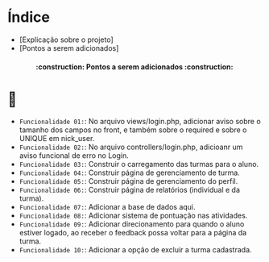 # Índice

* [Explicação sobre o projeto]
* [Pontos a serem adicionados]


<h4 align='center'>
    :construction: Pontos a serem adicionados :construction:
</h4>

# :hammer: 

- `Funcionalidade 01:`: No arquivo views/login.php, adicionar aviso sobre o tamanho dos campos no front, e também sobre o required e sobre o UNIQUE em nick_user.
- `Funcionalidade 02:`: No arquivo controllers/login.php, adicioanr um aviso funcional de erro no Login.
- `Funcionalidade 03:`: Construir o carregamento das turmas para o aluno.
- `Funcionalidade 04:`: Construir página de gerenciamento de turma.
- `Funcionalidade 05:`: Construir página de gerenciamento do perfil.
- `Funcionalidade 06:`: Construir página de relatórios (individual e da turma).
- `Funcionalidade 07:`: Adicionar a base de dados aqui.
- `Funcionalidade 08:`: Adicionar sistema de pontuação nas atividades.
- `Funcionalidade 09:`: Adicionar direcionamento para quando o aluno estiver logado, ao receber o feedback possa voltar para a  página da turma.
- `Funcionalidade 10:`: Adicionar a opção de excluir a turma cadastrada.
